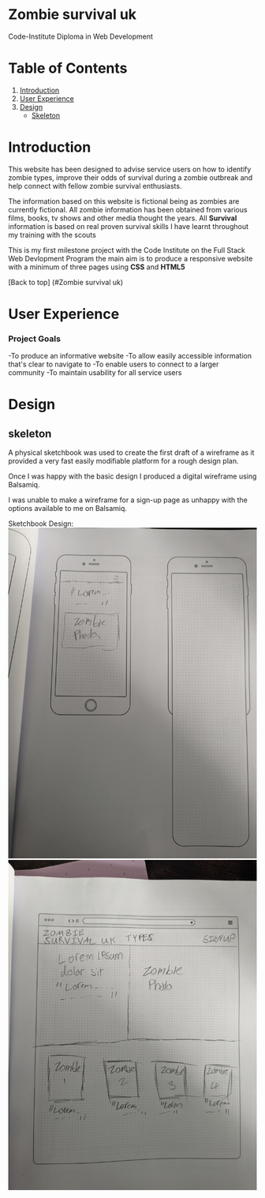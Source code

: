 # Zombie survival uk
Code-Institute Diploma in Web Development




# Table of Contents

1. [Introduction](#introduction)
2. [User Experience](#user-experience)
3. [Design](#design)
      - [Skeleton](#skeleton)



# Introduction

This website has been designed to advise service users on how to identify zombie types, improve their odds of survival during a zombie outbreak and help connect with fellow zombie survival enthusiasts.



The information based on this website is fictional being as zombies are currently fictional. All zombie information has been obtained from various films, books, tv shows and other media thought the years. All **Survival** information is based on real proven survival skills I have learnt throughout my training with the scouts  



This is my first milestone project with the Code Institute on the Full Stack Web Devlopment Program the main aim is to produce a responsive website with a minimum of three pages using  **CSS** and **HTML5**

[Back to top] (#Zombie survival uk)


# User Experience
### Project Goals
-To produce an informative website
-To allow easily accessible information that's clear to navigate to
-To enable users to connect to a larger community 
-To maintain usability for all service users

# Design
## skeleton

A physical sketchbook was used to create the first draft of a wireframe as it provided a very fast easily modifiable platform for a rough design plan.

Once I was happy with the basic design I produced a digital wireframe using Balsamiq. 

I was unable to make a wireframe for a sign-up page as unhappy with the options available to me on Balsamiq. 

Sketchbook Design:
![sketchbook Wire frame](assets/readme-assets/sketchbook1.jpg "A rough wireframe design in a sketchbook desktop-style")
![sketchbook Wire frame](assets/readme-assets/sketchbook2.jpg "A rough wireframe design in a sketchbook mobile style")
